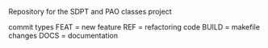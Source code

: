 Repository for the SDPT and PAO classes project

commit types
FEAT = new feature
REF = refactoring code
BUILD = makefile changes
DOCS = documentation
